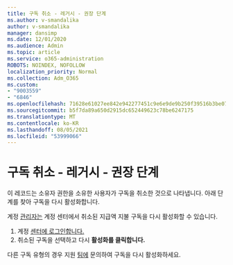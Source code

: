 ```yaml
---
title: 구독 취소 - 레거시 - 권장 단계
ms.author: v-smandalika
author: v-smandalika
manager: dansimp
ms.date: 12/01/2020
ms.audience: Admin
ms.topic: article
ms.service: o365-administration
ROBOTS: NOINDEX, NOFOLLOW
localization_priority: Normal
ms.collection: Adm_O365
ms.custom:
- "9003559"
- "6846"
ms.openlocfilehash: 71628e61027ee842e942277451c9e6e9de9b250f39516b3be076a2ee61fb68c3
ms.sourcegitcommit: b5f7da89a650d2915dc652449623c78be6247175
ms.translationtype: MT
ms.contentlocale: ko-KR
ms.lasthandoff: 08/05/2021
ms.locfileid: "53999066"
---
```

# <a name="subscription-cancelled---legacy---recommended-steps"></a>구독 취소 - 레거시 - 권장 단계

이 레코드는 소유자 권한을 소유한 사용자가 구독을 취소한 것으로 나타냅니다. 아래 단계를 찾아 구독을 다시 활성화합니다.

계정 [관리자는](https://docs.microsoft.com/azure/cost-management-billing/manage/billing-subscription-transfer?WT.mc_id=Portal-Microsoft_Azure_Support#whoisaa) 계정 센터에서 취소된 지급액 지불 구독을 다시 활성화할 수 있습니다.

1. 계정 [센터에 로그인합니다.](https://account.azure.com/Subscriptions)
2. 취소된 구독을 선택하고 다시 **활성화를 클릭합니다.**

다른 구독 유형의 경우 지원 [팀에](https://ms.portal.azure.com/#blade/Microsoft_Azure_Support/HelpAndSupportBlade/overview) 문의하여 구독을 다시 활성화하세요.
